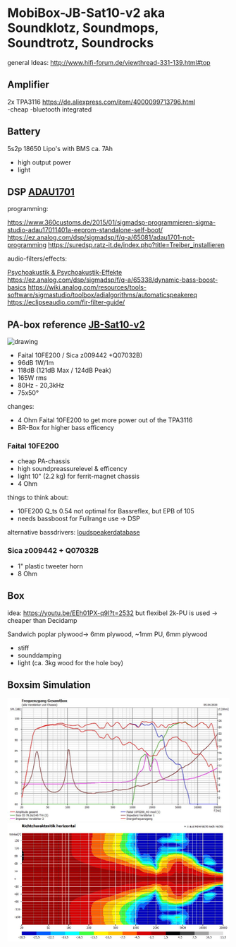 # MobiBox-JB-Sat10-v2 aka Soundklotz, Soundmops, Soundtrotz, Soundrocks

general Ideas: http://www.hifi-forum.de/viewthread-331-139.html#top

## Amplifier 

2x TPA3116 
https://de.aliexpress.com/item/4000099713796.html  
-cheap
-bluetooth integrated

## Battery

5s2p 18650 Lipo's with BMS ca. 7Ah
- high output power
- light

## DSP [ADAU1701](https://www.analog.com/media/en/technical-documentation/data-sheets/ADAU1701.pdf)

programming:  

https://www.360customs.de/2015/01/sigmadsp-programmieren-sigma-studio-adau17011401a-eeprom-standalone-self-boot/  
https://ez.analog.com/dsp/sigmadsp/f/q-a/65081/adau1701-not-programming
https://suredsp.ratz-it.de/index.php?title=Treiber_installieren

audio-filters/effects:

[Psychoakustik & Psychoakustik-Effekte](https://curdt.home.hdm-stuttgart.de/PDF/Psychoakustik_und_Psychoakustik_Effekte.pdf)
https://ez.analog.com/dsp/sigmadsp/f/q-a/65338/dynamic-bass-boost-basics
https://wiki.analog.com/resources/tools-software/sigmastudio/toolbox/adialgorithms/automaticspeakereq
https://eclipseaudio.com/fir-filter-guide/

## PA-box reference [JB-Sat10-v2](https://www.lautsprecherforum.eu/viewtopic.php?t=4907)  
 
<img src="https://www.lautsprecherforum.eu/images/files/x_id_high_3_1967.jpg" alt="drawing" width="200"/> 

- Faital 10FE200 / Sica z009442 +Q07032B)  
- 96dB 1W/1m  
- 118dB (121dB Max / 124dB Peak) 
- 165W rms  
- 80Hz - 20,3kHz  
- 75x50°

changes:  

- 4 Ohm Faital 10FE200 to get more power out of the TPA3116
- BR-Box for higher bass efficency

### Faital 10FE200 
  
- cheap PA-chassis
- high soundpreassurelevel & efficency
- light 10" (2.2 kg) for ferrit-magnet chassis
- 4 Ohm

things to think about:  
- 10FE200 Q_ts 0.54 not optimal for Bassreflex, but EPB of 105  
- needs bassboost for Fullrange use -> DSP

alternative bassdrivers: [loudspeakerdatabase](http://www.loudspeakerdatabase.com/search/type=Subwoofer,Woofer,Mid_Bass,Mid-range,Full-range/8.0_size_in_12.0/1_z_4/100_pw_500/94.0_spl_118.0/9_fs_70/0.13_qts_0.70/sort=-spl)

### Sica z009442 + Q07032B

- 1" plastic tweeter horn
- 8 Ohm

## Box

idea: https://youtu.be/EEh01PX-q9I?t=2532 but flexibel 2k-PU is used -> cheaper than Decidamp

Sandwich poplar plywood-> 6mm plywood, ~1mm PU, 6mm plywood  
- stiff
- sounddamping
- light (ca. 3kg wood for the hole boy)

## Boxsim Simulation

![SPL](Simulation/SPL.jpg)
![Richtcharakteristik](Simulation/Richtcharakteristik.jpg)


